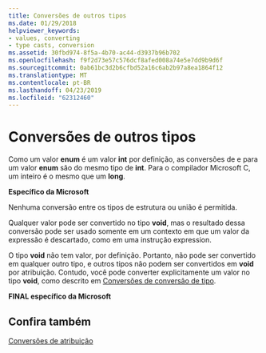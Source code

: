 ```yaml
---
title: Conversões de outros tipos
ms.date: 01/29/2018
helpviewer_keywords:
- values, converting
- type casts, conversion
ms.assetid: 30fbd974-8f5a-4b70-ac44-d3937b96b702
ms.openlocfilehash: f9f2d73e57c576dcf8afed008a74e5e7dd9b9d6f
ms.sourcegitcommit: 0ab61bc3d2b6cfbd52a16c6ab2b97a8ea1864f12
ms.translationtype: MT
ms.contentlocale: pt-BR
ms.lasthandoff: 04/23/2019
ms.locfileid: "62312460"
---
```

# <a name="conversions-from-other-types"></a>Conversões de outros tipos

Como um valor **enum** é um valor **int** por definição, as conversões de e para um valor **enum** são do mesmo tipo de **int**. Para o compilador Microsoft C, um inteiro é o mesmo que um **long**.

**Específico da Microsoft**

Nenhuma conversão entre os tipos de estrutura ou união é permitida.

Qualquer valor pode ser convertido no tipo **void**, mas o resultado dessa conversão pode ser usado somente em um contexto em que um valor da expressão é descartado, como em uma instrução expression.

O tipo **void** não tem valor, por definição. Portanto, não pode ser convertido em qualquer outro tipo, e outros tipos não podem ser convertidos em **void** por atribuição. Contudo, você pode converter explicitamente um valor no tipo **void**, como descrito em [Conversões de conversão de tipo](../c-language/type-cast-conversions.md).

**FINAL específico da Microsoft**

## <a name="see-also"></a>Confira também

[Conversões de atribuição](../c-language/assignment-conversions.md)
